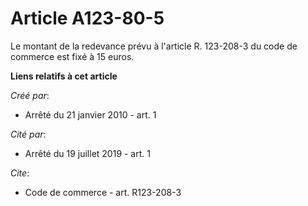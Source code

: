 # Article A123-80-5

Le montant de la redevance prévu à l'article R. 123-208-3 du code de commerce est fixé à 15 euros.

**Liens relatifs à cet article**

_Créé par_:

  - Arrêté du 21 janvier 2010 - art. 1

_Cité par_:

  - Arrêté du 19 juillet 2019 - art. 1

_Cite_:

  - Code de commerce - art. R123-208-3
